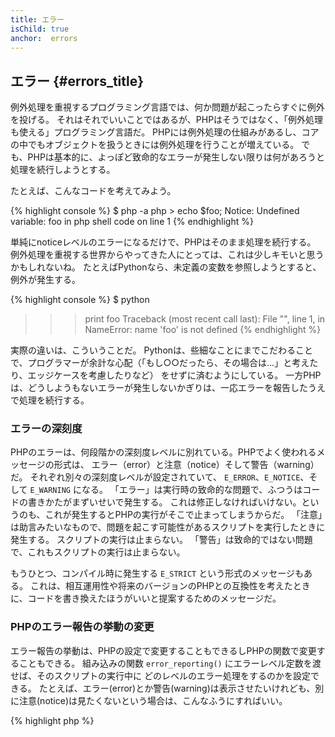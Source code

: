 ```yaml
---
title: エラー
isChild: true
anchor:  errors
---
```


## エラー {#errors_title}

例外処理を重視するプログラミング言語では、何か問題が起こったらすぐに例外を投げる。
それはそれでいいことではあるが、PHPはそうではなく、「例外処理も使える」プログラミング言語だ。
PHPには例外処理の仕組みがあるし、コアの中でもオブジェクトを扱うときには例外処理を行うことが増えている。
でも、PHPは基本的に、よっぽど致命的なエラーが発生しない限りは何があろうと処理を続行しようとする。

たとえば、こんなコードを考えてみよう。

{% highlight console %}
$ php -a
php > echo $foo;
Notice: Undefined variable: foo in php shell code on line 1
{% endhighlight %}

単純にnoticeレベルのエラーになるだけで、PHPはそのまま処理を続行する。
例外処理を重視する世界からやってきた人にとっては、これは少しキモいと思うかもしれないね。
たとえばPythonなら、未定義の変数を参照しようとすると、例外が発生する。

{% highlight console %}
$ python
>>> print foo
Traceback (most recent call last):
  File "<stdin>", line 1, in <module>
NameError: name 'foo' is not defined
{% endhighlight %}

実際の違いは、こういうことだ。
Pythonは、些細なことにまでこだわることで、プログラマーが余計な心配（「もし○○だったら、その場合は…」と考えたり、エッジケースを考慮したりなど）
をせずに済むようにしている。
一方PHPは、どうしようもないエラーが発生しないかぎりは、一応エラーを報告したうえで処理を続行する。

### エラーの深刻度

PHPのエラーは、何段階かの深刻度レベルに別れている。PHPでよく使われるメッセージの形式は、
エラー（error）と注意（notice）そして警告（warning）だ。
それぞれ別々の深刻度レベルが設定されていて、 `E_ERROR`、`E_NOTICE`、そして `E_WARNING` になる。
「エラー」は実行時の致命的な問題で、ふつうはコードの書きかたがまずいせいで発生する。
これは修正しなければいけない。というのも、これが発生するとPHPの実行がそこで止まってしまうからだ。
「注意」は助言みたいなもので、問題を起こす可能性があるスクリプトを実行したときに発生する。
スクリプトの実行は止まらない。
「警告」は致命的ではない問題で、これもスクリプトの実行は止まらない。

もうひとつ、コンパイル時に発生する `E_STRICT` という形式のメッセージもある。
これは、相互運用性や将来のバージョンのPHPとの互換性を考えたときに、コードを書き換えたほうがいいと提案するためのメッセージだ。

### PHPのエラー報告の挙動の変更

エラー報告の挙動は、PHPの設定で変更することもできるしPHPの関数で変更することもできる。
組み込みの関数 `error_reporting()` にエラーレベル定数を渡せば、そのスクリプトの実行中に
どのレベルのエラー処理をするのかを設定できる。
たとえば、エラー(error)とか警告(warning)は表示させたいけれども、別に注意(notice)は見たくないという場合は、こんなふうにすればいい。

{% highlight php %}
<?php
error_reporting(E_ERROR | E_WARNING);
{% endhighlight %}

画面に表示するかしないか(開発時に有効)だけでなく、ログに出力するかしないか(運用時に有効)も制御できる。
詳細は [エラーレポート][errorreport] を参照。

### インラインでのエラーの抑制

「ここでのエラーは無視すること」とPHPに指示することもできる。そのときに使うのが、
エラー制御演算子 `@` だ。この演算子を何かの式の前に書くと、
その式で発生したあらゆるエラーは黙って揉み消される。

{% highlight php %}
<?php
echo @$foo['bar'];
{% endhighlight %}

これは、もし `$foo['bar']` が存在すればその内容を出力するが、仮に変数 `$foo`
やキー `'bar'` が存在しなくてもエラーにはならない。単純に null を返して何も表示しないだけだ。
もしエラー制御演算子がなかったら、 `PHP Notice:  Undefined variable: foo` だとか
`PHP Notice:  Undefined index: bar` のようなエラーになる。

一見、よさげな機能だと感じるかもしれない。でも、これを使うと、あまり望ましくない代償を払うことになる。
まず、PHPでは、 `@` つきの式は `@` なしの式よりも処理効率が落ちてしまう。
「早まった最適化は諸悪の根源だ」とはいうものの、
もしパフォーマンスを重視するアプリケーションやライブラリを作っているのなら、
エラー制御演算子がパフォーマンスに及ぼす悪影響を知っておくべきだ。

次に、エラー制御演算子を使うと、発生したエラーが **完全に** 隠蔽されてしまう。
画面にも表示されなければ、ログに書き出されることもない。
また、運用中のPHPシステムのエラー制御演算子を無効にする仕組みはない。
今見ているエラーが仮に些細なものだとしよう。だとしても、それ以外に無視できないエラーが発生するかもしれない。
そんなエラーも、同様に隠蔽されてしまう。

エラー制御演算子を使わずにすむ道があるなら、その方向で考えるべきだ。
たとえばさっきのコードなら、こんなふうに書き直せばいい。

{% highlight php %}
<?php
// Null Coalescing Operator
echo $foo['bar'] ?? '';
{% endhighlight %}

エラーの抑制を使うのが理にかなっている場面として考えられるのは、
たとえば `fopen()` を使っていてファイルの読み込みに失敗した場合だ。
もちろん実際に読み込む前にファイルがあるかどうかをチェックするだろうが、
そのチェックが終わってから実際に `fopen()` で読み込むまでの間に
ファイルが削除されるかもしれない（まあありえないだろうけど、可能性はゼロではない）。
そんな場合、 `fopen()` が false を返し、 _そして_ エラーも発生する。
ほんとはPHP側で何とかしてもらいたいところだけれど、現状ではエラーを抑制するくらいしか手がない。

さっき、稼働中のPHPシステムではエラー制御演算子を無効化できないといったけれど、
実は、 [Xdebug] の設定 `xdebug.scream` を使えば、エラー制御演算子を無効化できる。
`php.ini` に、こんなふうに書けばいい。

{% highlight ini %}
xdebug.scream = On
{% endhighlight %}

実行時に設定するなら、 `ini_set` 関数を使えばいい。

{% highlight php %}
<?php
ini_set('xdebug.scream', '1')
{% endhighlight %}

PHPの拡張モジュール "[Scream]" にはXdebugと同じような機能がある。
ただ、Screamの場合は、設定項目の名前が `scream.enabled` になる。

この機能が役立つのは、コードのデバッグ中など、エラーから情報を読み取りたいときだ。
screamを使うときには気をつけて、あくまでも一時的なデバッグ用のツールとして使うようにしよう。
エラー制御演算子を無効にしたままでは正常に動かないというライブラリって、結構多いよ。

* [Error Control Operators]
* [SitePoint]
* [Xdebug]
* [Scream]


### ErrorException

PHPは、例外が大好きな人たちにも対応したプログラミング言語だ。
ほんの数行のコードを足すだけで、例外に対応できる。
基本的に、エラーが発生したときには、 `ErrorException` クラスを使って「例外」を投げればいい。
このクラスは、 `Exception` クラスを継承したものだ。

これは、SymfonyやLaravelみたいな今どきのフレームワークでもよく使われている方法だ。
これらのフレームワークのデバッグモード *(開発モード)* は、 *スタックトレース* をいい感じに表示してくれる。

エラーや例外の処理や表示をうまい具合にやてくれるパッケージもある。
たとえば [Whoops!] もそのひとつだ。
これはLaravelをデフォルトでインストールするとついてくるものだけど、ほかのフレームワークでも使える。

開発中は、エラーを例外として投げるようにしておくと、その処理をしやすくなる。
開発中にもし例外が発生したら、それをcatch文でラップして、その状況に対応する処理を書くこともできる。
例外をひとつキャッチするたびに、アプリケーションはほんの少しずつ頑丈になっていく。

もっと詳しいことが知りたい、あるいは `ErrorException` クラスを使ったエラー処理について調べたいという人は、
[ErrorException クラス][errorexception] のドキュメントを読もう。

* [エラー制御演算子]
* [エラー処理用に定義済みの定数]
* [`error_reporting()`][error_reporting]
* [エラーレポート][errorreport]


[errorreport]: /#error_reporting
[Xdebug]: https://xdebug.org/docs/basic
[Scream]: https://secure.php.net/book.scream
[エラー制御演算子]: https://secure.php.net/language.operators.errorcontrol
[SitePoint]: https://www.sitepoint.com/
[Whoops!]: https://filp.github.io/whoops/
[errorexception]: https://secure.php.net/class.errorexception
[エラー処理用に定義済みの定数]: https://secure.php.net/errorfunc.constants
[error_reporting]: https://secure.php.net/function.error-reporting
